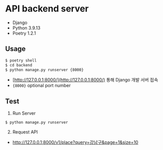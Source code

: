 # API backend server

- Django 
- Python 3.9.13
- Poetry 1.2.1

## Usage

```bash
$ poetry shell
$ cd backend
$ python manage.py runserver {8000}
```

- [http://127.0.0.1:8000/](http://127.0.0.1:8000/) 통해 Django 개발 서버 접속
- `{8000}` optional port number

## Test

1. Run Server
  ```bash
  $ python manage.py runserver
  ```
2. Request API
  - http://127.0.0.1:8000/v1/place?query=강남구&page=1&size=10

